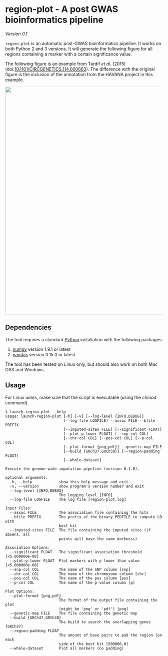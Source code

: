 # region-plot - A post GWAS bioinformatics pipeline

*Version 0.1*

`region-plot` is an automatic post-GWAS bioinformatics pipeline. It works on both
Python 2 and 3 versions. It will generate the following figure for all regions
containing a marker with a certain significance value.

The following figure is an example from Tardif *et al.* (2015)
(doi:[10.1161/CIRCGENETICS.114.000663](http://dx.doi.org/10.1161/CIRCGENETICS.114.000663)).
The difference with the original figure is the inclusion of the annotation from
the HAVANA project in this example.

<img src=https://raw.github.com/pgxcentre/region-plot/master/example.png width=728 />


## Dependencies

The tool requires a standard [Python](http://python.org/) installation with the
following packages:

1. [numpy](http://www.numpy.org/) version 1.9.1 or latest
2. [pandas](http://pandas.pydata.org/) version 0.15.0 or latest

The tool has been tested on *Linux* only, but should also work on both Mac OSX
and Windows.


## Usage

For Linux users, make sure that the script is executable (using the *chmod*
command).

```console
$ launch-region-plot --help
usage: launch-region-plot [-h] [-v] [--log-level {INFO,DEBUG}]
                          [--log-file LOGFILE] --assoc FILE --bfile PREFIX
                          [--imputed-sites FILE] [--significant FLOAT]
                          [--plot-p-lower FLOAT] [--snp-col COL]
                          [--chr-col COL] [--pos-col COL] [--p-col COL]
                          [--plot-format {png,pdf}] --genetic-map FILE
                          [--build {GRCh37,GRCh38}] [--region-padding FLOAT]
                          [--whole-dataset]

Execute the genome-wide imputation pipeline (version 0.1.0).

optional arguments:
  -h, --help            show this help message and exit
  -v, --version         show program's version number and exit
  --log-level {INFO,DEBUG}
                        The logging level [INFO]
  --log-file LOGFILE    The log file [region-plot.log]

Input Files:
  --assoc FILE          The association file containing the hits
  --bfile PREFIX        The prefix of the binary PEDFILE to compute LD with
                        best hit
  --imputed-sites FILE  The file containing the imputed sites (if absent, all
                        points will have the same darkness)

Association Options:
  --significant FLOAT   The significant association threshold [<5.000000e-08]
  --plot-p-lower FLOAT  Plot markers with p lower than value [<5.000000e-08]
  --snp-col COL         The name of the SNP column [snp]
  --chr-col COL         The name of the chromosome column [chr]
  --pos-col COL         The name of the pos column [pos]
  --p-col COL           The name of the p-value column [p]

Plot Options:
  --plot-format {png,pdf}
                        The format of the output file containing the plot
                        (might be 'png' or 'pdf') [png]
  --genetic-map FILE    The file containing the genetic map
  --build {GRCh37,GRCh38}
                        The build to search the overlapping genes [GRCh37]
  --region-padding FLOAT
                        The amount of base pairs to pad the region (on each
                        side of the best hit [500000.0]
  --whole-dataset       Plot all markers (no padding)
```

